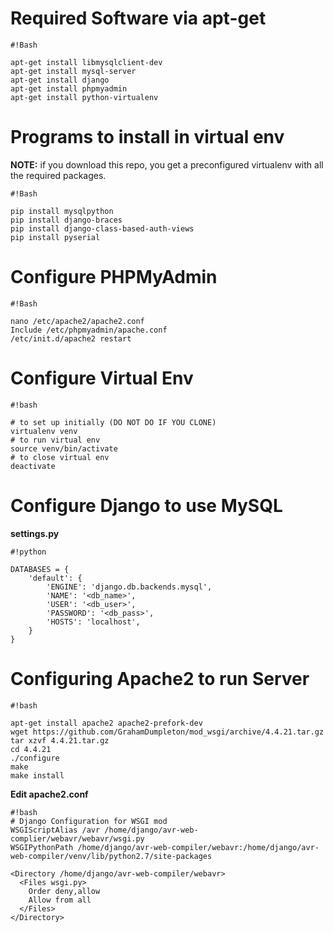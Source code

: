 # Required Software via apt-get  #

```
#!Bash

apt-get install libmysqlclient-dev
apt-get install mysql-server
apt-get install django
apt-get install phpmyadmin
apt-get install python-virtualenv
```


# Programs to install in virtual env  #
**NOTE:**  if you download this repo, you get a preconfigured virtualenv with all the required packages.
```
#!Bash

pip install mysqlpython
pip install django-braces
pip install django-class-based-auth-views
pip install pyserial
```



# Configure PHPMyAdmin #

```
#!Bash

nano /etc/apache2/apache2.conf
Include /etc/phpmyadmin/apache.conf
/etc/init.d/apache2 restart
```


# Configure Virtual Env #

```
#!bash

# to set up initially (DO NOT DO IF YOU CLONE)
virtualenv venv
# to run virtual env
source venv/bin/activate
# to close virtual env
deactivate
```

# Configure Django to use MySQL #

**settings.py**
```
#!python

DATABASES = {
    'default': {
        'ENGINE': 'django.db.backends.mysql',
        'NAME': '<db_name>',
        'USER': '<db_user>',
        'PASSWORD': '<db_pass>',
        'HOSTS': 'localhost',
    }
}
```

# Configuring Apache2 to run Server #

```
#!bash

apt-get install apache2 apache2-prefork-dev
wget https://github.com/GrahamDumpleton/mod_wsgi/archive/4.4.21.tar.gz
tar xzvf 4.4.21.tar.gz
cd 4.4.21
./configure
make
make install
```

**Edit apache2.conf**

```
#!bash
# Django Configuration for WSGI mod
WSGIScriptAlias /avr /home/django/avr-web-complier/webavr/webavr/wsgi.py
WSGIPythonPath /home/django/avr-web-compiler/webavr:/home/django/avr-web-compiler/venv/lib/python2.7/site-packages

<Directory /home/django/avr-web-compiler/webavr>
  <Files wsgi.py>
    Order deny,allow
    Allow from all
  </Files>
</Directory>


```
